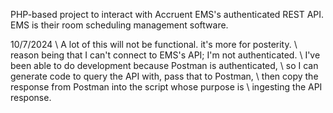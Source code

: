 PHP-based project to interact with Accruent EMS's authenticated REST API. EMS is their room scheduling management software.

10/7/2024
\ A lot of this will not be functional. it's more for posterity.
\ reason being that I can't connect to EMS's API; I'm not authenticated.
\ I've been able to do development because Postman is authenticated,
\ so I can generate code to query the API with, pass that to Postman,
\ then copy the response from Postman into the script whose purpose is
\ ingesting the API response.
